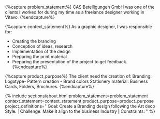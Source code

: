 {%capture problem_statement%}
CAS Beteiligungen GmbH was one of the clients I worked for during my time as a freelance designer working in Vitavo.
{%endcapture%}

{%capture context_statement%}
As a graphic designer, I was responsible for:
* Creating the branding 
* Conception of ideas, research
* Implementation of the design
* Preparing the print material
* Preparing the presentation of the project to get feedback.
{%endcapture%}

{%capture product_purpose%}
The client need the creation of: Branding: Logotype- Pattern creation - Brand colors Stationery material: Business Cards, Folders, Brochures.
{%endcapture%}

{%
include sections/about.html
problem_statement=problem_statement
context_statement=context_statement
product_purpose=product_purpose
project_definitions="
Goal: Create a Branding design following the Art deco Style. |
Challenge: Make it align to the business Industry |
Constraints:
"
%}
